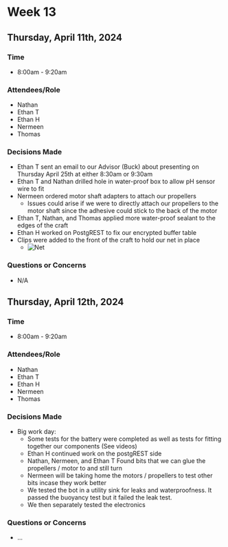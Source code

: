 # Week 13
## Thursday, April 11th, 2024
### Time
- 8:00am - 9:20am
### Attendees/Role
- Nathan
- Ethan T
- Ethan H
- Nermeen
- Thomas
### Decisions Made
- Ethan T sent an email to our Advisor (Buck) about presenting on Thursday April 25th at either 8:30am or 9:30am
- Ethan T and Nathan drilled hole in water-proof box to allow pH sensor wire to fit
- Nermeen ordered motor shaft adapters to attach our propellers
    - Issues could arise if we were to directly attach our propellers to the motor shaft since the adhesive could stick to the back of the motor
- Ethan T, Nathan, and Thomas applied more water-proof sealant to the edges of the craft
- Ethan H worked on PostgREST to fix our encrypted buffer table
- Clips were added to the front of the craft to hold our net in place
    - ![Net](img/net.png)
### Questions or Concerns
- N/A

## Thursday, April 12th, 2024
### Time
- 8:00am - 9:20am
### Attendees/Role
- Nathan
- Ethan T
- Ethan H
- Nermeen
- Thomas
### Decisions Made
- Big work day:
    - Some tests for the battery were completed as well as tests for fitting together our components (See videos)
    - Ethan H continued work on the postgREST side
    - Nathan, Nermeen, and Ethan T Found bits that we can glue the propellers / motor to and still turn
    - Nermeen will be taking home the motors / propellers to test other bits incase they work better
    - We tested the bot in a utility sink for leaks and waterproofness. It passed the buoyancy test but it failed the leak test.
    - We then separately tested the electronics
### Questions or Concerns
- ...